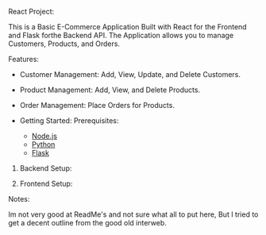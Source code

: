 React Project:

This is a Basic E-Commerce Application Built with React for the Frontend and Flask forthe Backend API.
The Application allows you to manage Customers, Products, and Orders.

Features:

- Customer Management: Add, View, Update, and Delete Customers.
- Product Management: Add, View, and Delete Products.
- Order Management: Place Orders for Products.

- Getting Started:
    Prerequisites:
    - [Node.js](https://nodejs.org/)
    - [Python](https://www.python.org/downloads/)
    - [Flask](https://flask.palletsprojects.com/)

1. Backend Setup:

2. Frontend Setup:

Notes:

Im not very good at ReadMe's and not sure what all to put here,
But I tried to get a decent outline from the good old interweb.
